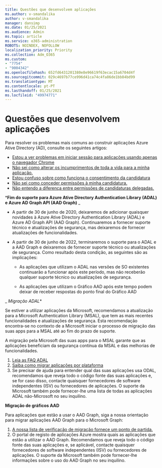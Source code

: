 ```yaml
---
title: Questões que desenvolvem aplicações
ms.author: v-smandalika
author: v-smandalika
manager: dansimp
ms.date: 01/25/2021
ms.audience: Admin
ms.topic: article
ms.service: o365-administration
ROBOTS: NOINDEX, NOFOLLOW
localization_priority: Priority
ms.collection: Adm_O365
ms.custom:
- "7754"
- "9004342"
ms.openlocfilehash: 652fd6431201380e8e96619f63ecac15a6704d4f
ms.sourcegitcommit: 029c4697b77ce996d41ca74c4fa86de1bb84bd99
ms.translationtype: MT
ms.contentlocale: pt-PT
ms.lasthandoff: 01/25/2021
ms.locfileid: "49974771"
---
```

# <a name="issues-developing-applications"></a>Questões que desenvolvem aplicações

Para resolver os problemas mais comuns ao construir aplicações Azure Ative Directory (AD), consulte os seguintes artigos:

- [Estou a ver problemas em iniciar sessão para aplicações usando apenas o navegador Chrome](https://docs.microsoft.com/office365/troubleshoot/miscellaneous/chrome-behavior-affects-applications) 
- [Não sei como alterar os incumprimentos de toda a vida para a minha aplicação.](https://docs.microsoft.com/azure/active-directory/develop/registration-config-change-token-lifetime-how-to) 
- [Estou confuso sobre como funciona o consentimento da candidatura](https://docs.microsoft.com/azure/active-directory/application-dev-consent-framework) 
- [Não sei como conceder permissões à minha candidatura.](https://docs.microsoft.com/azure/active-directory/manage-apps/configure-user-consent) 
- [Não entendo a diferença entre permissões de candidaturas delegadas.](https://docs.microsoft.com/azure/active-directory/develop/delegated-and-app-perms)

***Fim do suporte para Azure Ative Directory Authentication Library (ADAL) e Azure AD Graph API (AAD Graph)** _

- A partir de 30 de junho de 2020, deixaremos de adicionar quaisquer novidades à Azure Ative Directory Authentication Library (ADAL) e Azure AD Graph API (AAD Graph). Continuaremos a fornecer suporte técnico e atualizações de segurança, mas deixaremos de fornecer atualizações de funcionalidades.

- A partir de 30 de junho de 2022, terminaremos o suporte para o ADAL e a AAD Graph e deixaremos de fornecer suporte técnico ou atualizações de segurança. Como resultado desta condição, as seguintes são as implicações:

    - As aplicações que utilizam o ADAL nas versões de SO existentes continuarão a funcionar após este período, mas não receberão qualquer suporte técnico ou atualizações de segurança.

    - As aplicações que utilizam o Gráfico AAD após este tempo podem deixar de receber respostas do ponto final do Gráfico AAD

_ *Migração ADAL**

Se estiver a utilizar aplicações da Microsoft, recomendamos a atualização para a Microsoft Authentication Library (MSAL), que tem as mais recentes funcionalidades e atualizações de segurança. Esta recomendação encontra-se no contexto de a Microsoft iniciar o processo de migração das suas apps para a MSAL até ao fim do prazo de suporte. 

A migração pela Microsoft das suas apps para o MSAL garante que as aplicações beneficiam da segurança contínua da MSAL e das melhorias de funcionalidades.

1. [Leia as FAQ ADAL](https://docs.microsoft.com/azure/active-directory/develop/msal-migration#frequently-asked-questions-faq) 
2. [Saiba como migrar aplicações por plataforma](https://docs.microsoft.com/azure/active-directory/develop/msal-migration#frequently-asked-questions-faq) 
3. Se precisar de ajuda para entender qual das suas aplicações usa ODAL, recomendamos que reveja todo o código fonte das suas aplicações e, se for caso disso, contacte quaisquer fornecedores de software independentes (ISV) ou fornecedores de aplicações. O suporte da Microsoft também pode fornecer-lhe uma lista de todas as aplicações ADAL não-Microsoft no seu inquilino.

**Migração de gráficos AAD**

Para aplicações que estão a usar o AAD Graph, siga a nossa orientação para migrar aplicações AAD Graph para o Microsoft Graph:

1. [A nossa lista de verificação de migração fornece um ponto de partida.](https://docs.microsoft.com/graph/migrate-azure-ad-graph-planning-checklist) 
2. O portal de registo de aplicações Azure mostra quais as aplicações que estão a utilizar o AAD Graph. Recomendamos que reveja todo o código fonte das suas aplicações e, se aplicável, contacte quaisquer fornecedores de software independentes (ISV) ou fornecedores de aplicações. O suporte da Microsoft também pode fornecer-lhe informações sobre o uso do AAD Graph no seu inquilino.







